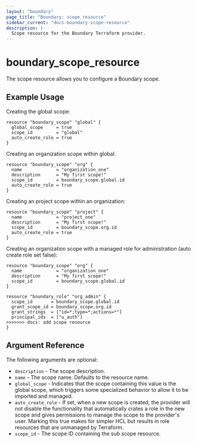 ```yaml
---
layout: "boundary"
page_title: "Boundary: scope_resource"
sidebar_current: "docs-boundary-scope-resource"
description: |-
  Scope resource for the Boundary Terraform provider.
---
```


# boundary_scope_resource 
The scope resource allows you to configure a Boundary scope. 

## Example Usage

Creating the global scope:

```hcl
resource "boundary_scope" "global" {
  global_scope     = true
  scope_id         = "global"
  auto_create_role = true
}
```

Creating an organization scope within global:

```hcl
resource "boundary_scope" "org" {
  name             = "organization_one"
  description      = "My first scope!"
  scope_id         = boundary_scope.global.id
  auto_create_role = true
}
```

Creating an project scope within an organization:

```hcl
resource "boundary_scope" "project" {
  name             = "project_one"
  description      = "My first scope!"
  scope_id         = boundary_scope.org.id
  auto_create_role = true
}
```

Creating an organization scope with a managed role for administration (auto create role set false):

```hcl
resource "boundary_scope" "org" {
  name             = "organization_one"
  description      = "My first scope!"
  scope_id         = boundary_scope.global.id
}

resource "boundary_role" "org_admin" {
  scope_id       = boundary_scope.global.id
  grant_scope_id = boundary_scope.org.id
  grant_strings  = ["id=*;type=*;actions=*"]
  principal_ids  = ["u_auth"]
>>>>>>> docs: add scope resource
}
```

## Argument Reference

The following arguments are optional:
* `description` - The scope description.
* `name` - The scope name. Defaults to the resource name.
* `global_scope` - Indicates that the scope containing this value is the global scope, which triggers some specialized behavior to allow it to be imported and managed. 
* `auto_create_role` - If set, when a new scope is created, the provider will not disable the functionality that automatically crates a role in the new scope and gives permissions to manage the scope to the provider's user. Marking this true makes for simpler HCL but results in role resources that are unmanaged by Terraform.
* `scope_id` - The scope ID containing the sub scope resource.
